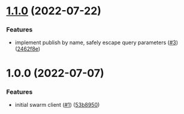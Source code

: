 # [1.1.0](https://github.com/catalystsquad/swarm-client-go/compare/v1.0.0...v1.1.0) (2022-07-22)


### Features

* implement publish by name, safely escape query parameters ([#3](https://github.com/catalystsquad/swarm-client-go/issues/3)) ([2462f8e](https://github.com/catalystsquad/swarm-client-go/commit/2462f8ee3aeda1c3a3c0147e5ed9815475f3b0d3))

# 1.0.0 (2022-07-07)


### Features

* initial swarm client ([#1](https://github.com/catalystsquad/swarm-client-go/issues/1)) ([53b8950](https://github.com/catalystsquad/swarm-client-go/commit/53b8950eb78e0d6c267d2c4e5adf7d4c4cb080ca))

